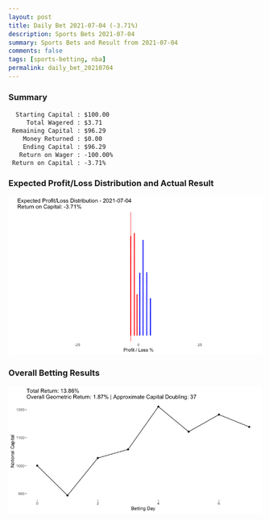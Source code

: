 ```yaml
---
layout: post
title: Daily Bet 2021-07-04 (-3.71%)
description: Sports Bets 2021-07-04
summary: Sports Bets and Result from 2021-07-04
comments: false
tags: [sports-betting, nba]
permalink: daily_bet_20210704
---
```


### Summary
~~~
  Starting Capital : $100.00
     Total Wagered : $3.71
 Remaining Capital : $96.29
    Money Returned : $0.00
    Ending Capital : $96.29
   Return on Wager : -100.00%
 Return on Capital : -3.71%
 ~~~

### Expected Profit/Loss Distribution and Actual Result
![image](../images/actual20210704.png)

### Overall Betting Results
![image](../images/overall20210704.png)